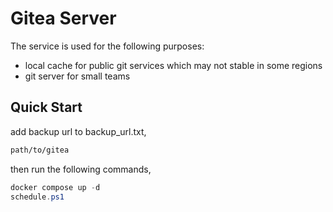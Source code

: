 # Gitea Server

The service is used for the following purposes:

- local cache for public git services which may not stable in some regions
- git server for small teams

## Quick Start

add backup url to backup_url.txt,

```txt
path/to/gitea
```

then run the following commands,

```powershell
docker compose up -d
schedule.ps1
```
